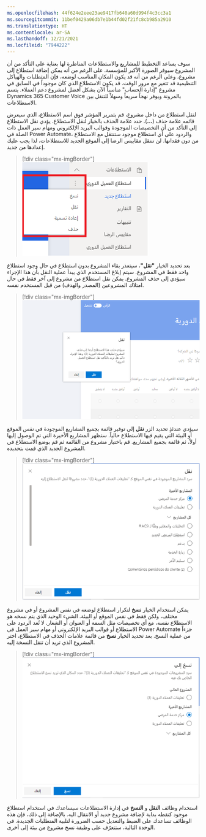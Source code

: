 ```yaml
---
ms.openlocfilehash: 44f624e2eee23ae9417fb640a60d994f4c3cc3a1
ms.sourcegitcommit: 11bef0429a06db7e1b44fd02f21fc8cb985a2910
ms.translationtype: HT
ms.contentlocale: ar-SA
ms.lasthandoff: 12/21/2021
ms.locfileid: "7944222"
---
```

سوف يساعد التخطيط للمشاريع والاستطلاعات المناظرة لها بعناية على التأكد من أن المشروع سيوفر الصورة الأكبر للمؤسسة. على الرغم من أنه يمكن إضافة استطلاع إلى مشروع، وعلى الرغم من أنه قد يكون المكان المناسب لوضعه، فإن المتطلبات والهياكل التنظيمية قد تتغير مع مرور الوقت. قد يكون الاستطلاع الذي كان موجوداً في السابق في مشروع "إدارة الحساب" مناسباً الآن بشكل أفضل لمشروع دعم العملاء. يتسم Dynamics 365 Customer Voice بالمرونة ويوفر نهجاً سريعاً وسهلاً للتنقل بين الاستطلاعات.

لنقل استطلاع من داخل مشروع، قم بتمرير المؤشر فوق اسم الاستطلاع، الذي سيعرض قائمه علامة حذف (**...**). حدد علامة الحذف بالخيار لنقل الاستطلاع.
يؤدي نقل الاستطلاع إلى التأكد من أن التخصيصات الموجودة وقوالب البريد الإلكتروني ومهام سير العمل ذات الصلة في Power Automate، والردود على أي استطلاع موجود ستنتقل مع الاستطلاع من دون فقدانها. لن تنتقل مقاييس الرضا إلى الموقع الجديد للاستطلاعات، لذا يجب عليك إعدادها من جديد.

> [!div class="mx-imgBorder"]
> [![لقطة شاشة لقسم الاستطلاعات في مشروع في Customer Voice. تفتح قائمة استطلاع تعرض خيارات "نسخ" و"نقل" و"إعادة تسمية" و"حذف" وقد تم تمييزها.](../media/annual-feedback.png)](../media/annual-feedback.png#lightbox)

بعد تحديد الخيار **"نقل"**، سيتعذر بقاء المشروع بدون استطلاع في حال وجود استطلاع واحد فقط في المشروع. سيتم إبلاغ المستخدم الذي يبدأ عملية النقل بأن هذا الإجراء سيؤدي إلى حذف المشروع.
يمكن نقل استطلاع من مشروع إلى آخر فقط في حال امتلاك المشروعين (المصدر والهدف) من قبل المستخدم نفسه.

> [!div class="mx-imgBorder"]
> [![لقطة شاشة لاستطلاع مع نافذة النقل المنبثق المبيّن التي توفر تفاصيل حول ما يستلزمه نقل الاستطلاع. ويظهر زر لنقل العملية وزر لإلغاء العملية.](../media/case-resolution-survey.png)](../media/case-resolution-survey.png#lightbox)

سيؤدي عندئذٍ تحديد الزر **نقل** إلى توفير قائمة بجميع المشاريع الموجودة في نفس الموقع أو البيئة التي يقيم فيها الاستطلاع حالياً. ستظهر المشاريع الأخيرة التي تم الوصول إليها أولاً، ثم قائمة بجميع المشاريع. قم باختيار مشروع من القائمة ثم قم بوضع الاستطلاع في المشروع الجديد الذي قمت بتحديده.

> [!div class="mx-imgBorder"]
> [![لقطة شاشة لشاشة "النقل" في Customer Voice مع قائمة بجميع المشاريع التي يمكن نقل الاستطلاع إليها. ويظهر زر لنقل الاستطلاع وزر لإلغاء العملية.](../media/move-survey.png)](../media/move-survey.png#lightbox)

يمكن استخدام الخيار **نسخ** لتكرار استطلاع لوضعه في نفس المشروع أو في مشروع مختلف، ولكن فقط في نفس الموقع أو البيئة. الشيء الوحيد الذي يتم نسخه هو الاستطلاع نفسه، مع أي تخصيصات مثل السمة أو العنوان أو الشعار. لا تُعد الردود على الاستطلاع أو قوالب البريد الإلكتروني أو مهام سير العمل في Power Automate جزءاً من عملية النسخ. بعد تحديد الخيار **نسخ** من قائمة علامات الحذف في الاستطلاع، اختر المشروع الذي تريد أن تنقل النسخة إليه.

> [!div class="mx-imgBorder"]
> [![لقطة شاشة لشاشة "نسخ إلى" في Customer Voice مع قائمة بجميع المشاريع التي يمكن نسخ الاستطلاع إليها. ويظهر زر لنسخ الاستطلاع وزر لإلغاء العملية.](../media/copy-survey.png)](../media/copy-survey.png#lightbox)

استخدام وظائف **النقل** و **النسخ** في إدارة الاستطلاعات سيساعدك في استخدام استطلاع موجود كنقطه بداية لإضافة مشروع جديد أو الانتقال اليه. بالإضافة إلى ذلك، فإن هذه الوظائف تساعدك على الضبط والتعديل حسب الضرورة لتلبية المتطلبات الجديدة. في الوحدة التالية، ستتعرّف على وظيفة نسخ مشروع من بيئة إلى أخرى.
